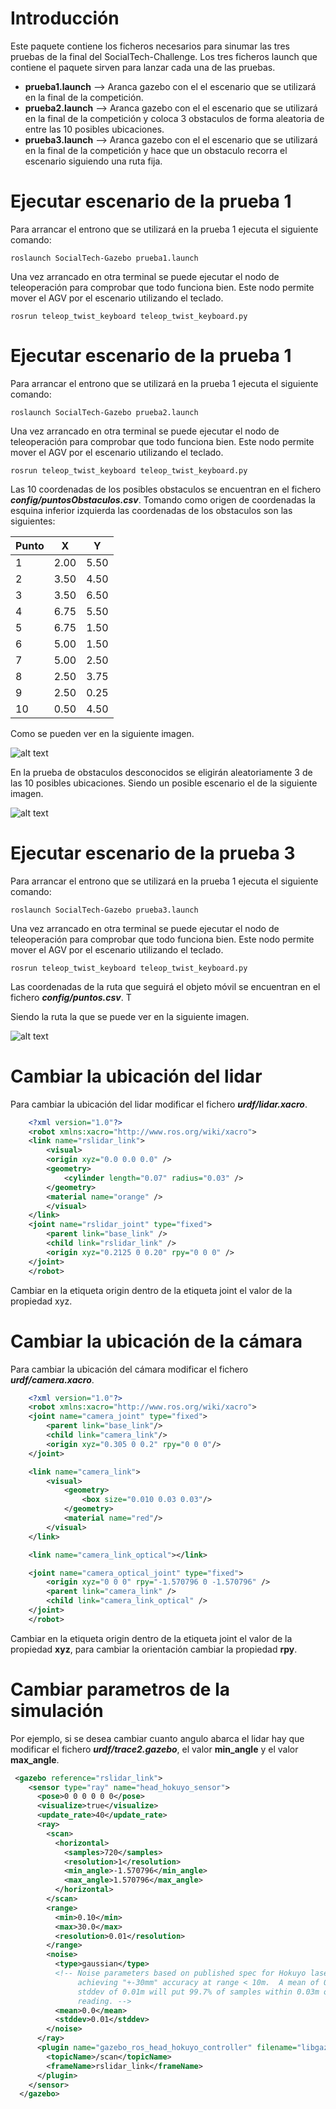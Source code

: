 # Introducción
Este paquete contiene los ficheros necesarios para sinumar las tres pruebas de la final del SocialTech-Challenge.
Los tres ficheros launch que contiene el paquete sirven para lanzar cada una de las pruebas.
- **prueba1.launch** --> Aranca gazebo con el el escenario que se utilizará en la final de la competición.
- **prueba2.launch** --> Aranca gazebo con el el escenario que se utilizará en la final de la competición y coloca 3 obstaculos de forma aleatoria de entre las 10 posibles ubicaciones.
- **prueba3.launch** --> Aranca gazebo con el el escenario que se utilizará en la final de la competición y hace que un obstaculo recorra el escenario siguiendo una ruta fija.

# Ejecutar escenario de la prueba 1

Para arrancar el entrono que se utilizará en la prueba 1 ejecuta el siguiente comando:

    roslaunch SocialTech-Gazebo prueba1.launch 

Una vez arrancado en otra terminal se puede ejecutar el nodo de teleoperación para comprobar que todo funciona bien. Este nodo permite mover el AGV por el escenario utilizando el teclado.

    rosrun teleop_twist_keyboard teleop_twist_keyboard.py

# Ejecutar escenario de la prueba 1

Para arrancar el entrono que se utilizará en la prueba 1 ejecuta el siguiente comando:

    roslaunch SocialTech-Gazebo prueba2.launch 

Una vez arrancado en otra terminal se puede ejecutar el nodo de teleoperación para comprobar que todo funciona bien. Este nodo permite mover el AGV por el escenario utilizando el teclado.

    rosrun teleop_twist_keyboard teleop_twist_keyboard.py

Las 10 coordenadas de los posibles obstaculos se encuentran en el fichero ***config/puntosObstaculos.csv***. Tomando como origen de coordenadas la esquina inferior izquierda las coordenadas de los obstaculos son las siguientes:

| Punto | X | Y |
| ---- | ---- | ---- |
| 1 | 2.00 | 5.50 |
| 2 | 3.50 | 4.50 |
| 3 | 3.50 | 6.50 |
| 4 | 6.75 | 5.50 |
| 5 | 6.75 | 1.50 |
| 6 | 5.00 | 1.50 |
| 7 | 5.00 | 2.50 |
| 8 | 2.50 | 3.75 |
| 9 | 2.50 | 0.25 |
| 10 | 0.50 | 4.50 |

Como se pueden ver en la siguiente imagen.

![alt text](img/obstaculos.png)

En la prueba de obstaculos desconocidos se eligirán aleatoriamente 3 de las 10 posibles ubicaciones. Siendo un posible escenario el de la siguiente imagen.

![alt text](img/posibleEscenario2.png)

# Ejecutar escenario de la prueba 3

Para arrancar el entrono que se utilizará en la prueba 1 ejecuta el siguiente comando:

    roslaunch SocialTech-Gazebo prueba3.launch 

Una vez arrancado en otra terminal se puede ejecutar el nodo de teleoperación para comprobar que todo funciona bien. Este nodo permite mover el AGV por el escenario utilizando el teclado.

    rosrun teleop_twist_keyboard teleop_twist_keyboard.py

Las coordenadas de la ruta que seguirá el objeto móvil se encuentran en el fichero ***config/puntos.csv***. T

Siendo la ruta la que se puede ver en la siguiente imagen.

![alt text](img/rutamovil.gif)

# Cambiar la ubicación del lidar

Para cambiar la ubicación del lidar modificar el fichero ***urdf/lidar.xacro***.

```xml
    <?xml version="1.0"?>
    <robot xmlns:xacro="http://www.ros.org/wiki/xacro">
    <link name="rslidar_link">
        <visual>
        <origin xyz="0.0 0.0 0.0" />
        <geometry>
            <cylinder length="0.07" radius="0.03" />
        </geometry>
        <material name="orange" />
        </visual>
    </link>
    <joint name="rslidar_joint" type="fixed">
        <parent link="base_link" />
        <child link="rslidar_link" />
        <origin xyz="0.2125 0 0.20" rpy="0 0 0" />
    </joint>
    </robot>
```
Cambiar en la etiqueta origin dentro de la etiqueta joint el valor de la propiedad xyz.

# Cambiar la ubicación de la cámara

Para cambiar la ubicación del cámara modificar el fichero ***urdf/camera.xacro***.

```xml
    <?xml version="1.0"?>
    <robot xmlns:xacro="http://www.ros.org/wiki/xacro">
    <joint name="camera_joint" type="fixed">
        <parent link="base_link"/>
        <child link="camera_link"/>
        <origin xyz="0.305 0 0.2" rpy="0 0 0"/>
    </joint>

    <link name="camera_link">
        <visual>
            <geometry>
                <box size="0.010 0.03 0.03"/>
            </geometry>
            <material name="red"/>
        </visual>
    </link>

    <link name="camera_link_optical"></link>

    <joint name="camera_optical_joint" type="fixed">
        <origin xyz="0 0 0" rpy="-1.570796 0 -1.570796" />
        <parent link="camera_link" />
        <child link="camera_link_optical" />
    </joint>
    </robot>
```
Cambiar en la etiqueta origin dentro de la etiqueta joint el valor de la propiedad **xyz**, para cambiar la orientación cambiar la propiedad **rpy**.

# Cambiar parametros de la simulación

Por ejemplo, si se desea cambiar cuanto angulo abarca el lidar hay que modificar el fichero ***urdf/trace2.gazebo***, el valor **min_angle** y el valor **max_angle**.

```xml
 <gazebo reference="rslidar_link">
    <sensor type="ray" name="head_hokuyo_sensor">
      <pose>0 0 0 0 0 0</pose>
      <visualize>true</visualize>
      <update_rate>40</update_rate>
      <ray>
        <scan>
          <horizontal>
            <samples>720</samples>
            <resolution>1</resolution>
            <min_angle>-1.570796</min_angle>
            <max_angle>1.570796</max_angle>
          </horizontal>
        </scan>
        <range>
          <min>0.10</min>
          <max>30.0</max>
          <resolution>0.01</resolution>
        </range>
        <noise>
          <type>gaussian</type>
          <!-- Noise parameters based on published spec for Hokuyo laser
               achieving "+-30mm" accuracy at range < 10m.  A mean of 0.0m and
               stddev of 0.01m will put 99.7% of samples within 0.03m of the true
               reading. -->
          <mean>0.0</mean>
          <stddev>0.01</stddev>
        </noise>
      </ray>
      <plugin name="gazebo_ros_head_hokuyo_controller" filename="libgazebo_ros_laser.so">
        <topicName>/scan</topicName>
        <frameName>rslidar_link</frameName>
      </plugin>
    </sensor>
  </gazebo>
  ```